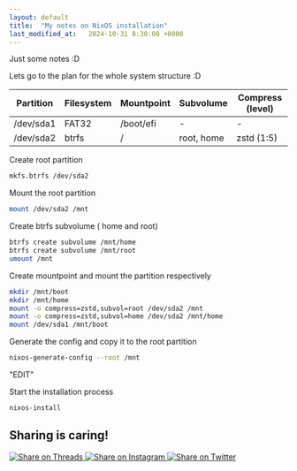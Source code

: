 ```yaml
---
layout: default
title:  "My notes on NixOS installation"
last_modified_at:   2024-10-31 8:30:00 +0000
---
```


Just some notes :D

Lets go to the plan for the whole system structure :D

| Partition | Filesystem | Mountpoint | Subvolume | Compress (level) |
|-----------|------------|------------|-----------|-----------|
| /dev/sda1 | FAT32       | /boot/efi   |    -       |  -       |
| /dev/sda2 | btrfs       | /      | root, home|    zstd (1:5)  |        


Create root partition 
```sh
mkfs.btrfs /dev/sda2
```
Mount the root partition 
```sh
mount /dev/sda2 /mnt
```
Create btrfs subvolume ( home and root)
```sh
btrfs create subvolume /mnt/home
btrfs create subvolume /mnt/root
umount /mnt
```
Create mountpoint and mount the partition respectively 
```sh
mkdir /mnt/boot
mkdir /mnt/home
mount -o compress=zstd,subvol=root /dev/sda2 /mnt
mount -o compress=zstd,subvol=home /dev/sda2 /mnt/home
mount /dev/sda1 /mnt/boot
```
Generate the config and copy it to the root partition 
```sh
nixos-generate-config --root /mnt
```
"EDIT"

Start the installation process 
```sh
nixos-install
```

## Sharing is caring!
<script>
  document.addEventListener('DOMContentLoaded', function() {
    var currentURL = window.location.href;
    document.getElementById('threads-share').href = 'https://www.threads.com/share?text=Check%20this%20out!&url=' + encodeURIComponent(currentURL);
    document.getElementById('instagram-share').href = 'https://www.instagram.com/sharer.php?u=' + encodeURIComponent(currentURL);
    document.getElementById('twitter-share').href = 'https://twitter.com/share?url=' + encodeURIComponent(currentURL) + '&text=Check%20this%20out!';
  });
</script>
<a id="threads-share" href="#" target="_blank">
  <img src="https://img.shields.io/badge/Share_on-Threads-black?style=for-the-badge&logo=threads" alt="Share on Threads">
</a>

<a id="instagram-share" href="#" target="_blank">
  <img src="https://img.shields.io/badge/Share_on-Instagram-E4405F?style=for-the-badge&logo=instagram&logoColor=white" alt="Share on Instagram">
</a>

<a id="twitter-share" href="#" target="_blank">
  <img src="https://img.shields.io/badge/Share_on-Twitter-1DA1F2?style=for-the-badge&logo=twitter&logoColor=white" alt="Share on Twitter">
</a>





